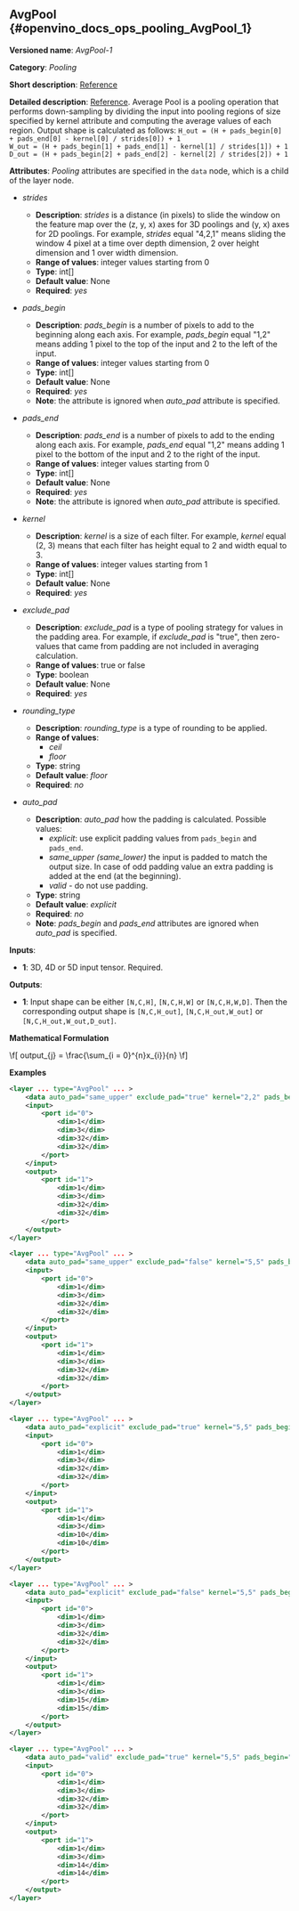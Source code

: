 ## AvgPool<a name="AvgPool"></a> {#openvino_docs_ops_pooling_AvgPool_1}

**Versioned name**: *AvgPool-1*

**Category**: *Pooling*

**Short description**: [Reference](http://caffe.berkeleyvision.org/tutorial/layers/pooling.html)

**Detailed description**: [Reference](http://cs231n.github.io/convolutional-networks/#pool). Average Pool is a pooling operation that performs down-sampling by dividing the input into pooling regions of size specified by kernel attribute and computing the average values of each region. Output shape is calculated as follows: 
        `H_out = (H + pads_begin[0] + pads_end[0] - kernel[0] / strides[0]) + 1`  
        `W_out = (H + pads_begin[1] + pads_end[1] - kernel[1] / strides[1]) + 1`  
        `D_out = (H + pads_begin[2] + pads_end[2] - kernel[2] / strides[2]) + 1`  
       

**Attributes**: *Pooling* attributes are specified in the `data` node, which is a child of the layer node.

* *strides*

  * **Description**: *strides* is a distance (in pixels) to slide the window on the feature map over the (z, y, x) axes for 3D poolings and (y, x) axes for 2D poolings. For example, *strides* equal "4,2,1" means sliding the window 4 pixel at a time over depth dimension, 2 over height dimension and 1 over width dimension.
  * **Range of values**: integer values starting from 0
  * **Type**: int[]
  * **Default value**: None
  * **Required**: *yes*

* *pads_begin*

  * **Description**: *pads_begin* is a number of pixels to add to the beginning along each axis. For example, *pads_begin* equal "1,2" means adding 1 pixel to the top of the input and 2 to the left of the input.
  * **Range of values**: integer values starting from 0
  * **Type**: int[]
  * **Default value**: None
  * **Required**: *yes*
  * **Note**: the attribute is ignored when *auto_pad* attribute is specified.

* *pads_end*

  * **Description**: *pads_end* is a number of pixels to add to the ending along each axis. For example, *pads_end* equal "1,2" means adding 1 pixel to the bottom of the input and 2 to the right of the input.
  * **Range of values**: integer values starting from 0
  * **Type**: int[]
  * **Default value**: None
  * **Required**: *yes*
  * **Note**: the attribute is ignored when *auto_pad* attribute is specified.

* *kernel*

  * **Description**: *kernel* is a size of each filter. For example, *kernel* equal (2, 3) means that each filter has height equal to 2 and width equal to 3.
  * **Range of values**: integer values starting from 1
  * **Type**: int[]
  * **Default value**: None
  * **Required**: *yes*
  
* *exclude_pad*

  * **Description**: *exclude_pad* is a type of pooling strategy for values in the padding area. For example, if *exclude_pad* is "true", then zero-values that came from padding are not included in averaging calculation.
  * **Range of values**: true or false 
  * **Type**: boolean
  * **Default value**: None
  * **Required**: *yes*

* *rounding_type*

  * **Description**: *rounding_type* is a type of rounding to be applied.
  * **Range of values**:
    * *ceil*
    * *floor*
  * **Type**: string
  * **Default value**: *floor*
  * **Required**: *no*

* *auto_pad*

  * **Description**: *auto_pad* how the padding is calculated. Possible values:
    * *explicit*: use explicit padding values from `pads_begin` and `pads_end`.
    * *same_upper (same_lower)* the input is padded to match the output size. In case of odd padding value an extra padding is added at the end (at the beginning).
    * *valid* - do not use padding.
  * **Type**: string
  * **Default value**: *explicit*
  * **Required**: *no*
  * **Note**: *pads_begin* and *pads_end* attributes are ignored when *auto_pad* is specified.

**Inputs**:

*   **1**: 3D, 4D or 5D input tensor. Required.

**Outputs**:
  * **1**: Input shape can be either `[N,C,H]`, `[N,C,H,W]` or `[N,C,H,W,D]`. Then the corresponding output shape is `[N,C,H_out]`, `[N,C,H_out,W_out]` or `[N,C,H_out,W_out,D_out]`.

**Mathematical Formulation**

\f[
output_{j} = \frac{\sum_{i = 0}^{n}x_{i}}{n}
\f]

**Examples**

```xml
<layer ... type="AvgPool" ... >
    <data auto_pad="same_upper" exclude_pad="true" kernel="2,2" pads_begin="0,0" pads_end="1,1" strides="2,2"/>
    <input> 
        <port id="0">
            <dim>1</dim>
            <dim>3</dim>
            <dim>32</dim>
            <dim>32</dim>
        </port>
    </input>
    <output>
        <port id="1">
            <dim>1</dim>
            <dim>3</dim>
            <dim>32</dim>
            <dim>32</dim>
        </port>
    </output>
</layer>

<layer ... type="AvgPool" ... >
    <data auto_pad="same_upper" exclude_pad="false" kernel="5,5" pads_begin="0,0" pads_end="1,1" strides="2,2"/>
    <input> 
        <port id="0">
            <dim>1</dim>
            <dim>3</dim>
            <dim>32</dim>
            <dim>32</dim>
        </port>
    </input>
    <output>
        <port id="1">
            <dim>1</dim>
            <dim>3</dim>
            <dim>32</dim>
            <dim>32</dim>
        </port>
    </output>
</layer>

<layer ... type="AvgPool" ... >
    <data auto_pad="explicit" exclude_pad="true" kernel="5,5" pads_begin="1,1" pads_end="1,1" strides="3,3"/>
    <input> 
        <port id="0">
            <dim>1</dim>
            <dim>3</dim>
            <dim>32</dim>
            <dim>32</dim>
        </port>
    </input>
    <output>
        <port id="1">
            <dim>1</dim>
            <dim>3</dim>
            <dim>10</dim>
            <dim>10</dim>
        </port>
    </output>
</layer>

<layer ... type="AvgPool" ... >
    <data auto_pad="explicit" exclude_pad="false" kernel="5,5" pads_begin="1,1" pads_end="1,1" strides="2,2"/>
    <input> 
        <port id="0">
            <dim>1</dim>
            <dim>3</dim>
            <dim>32</dim>
            <dim>32</dim>
        </port>
    </input>
    <output>
        <port id="1">
            <dim>1</dim>
            <dim>3</dim>
            <dim>15</dim>
            <dim>15</dim>
        </port>
    </output>
</layer>

<layer ... type="AvgPool" ... >
    <data auto_pad="valid" exclude_pad="true" kernel="5,5" pads_begin="1,1" pads_end="1,1" strides="2,2"/>
    <input> 
        <port id="0">
            <dim>1</dim>
            <dim>3</dim>
            <dim>32</dim>
            <dim>32</dim>
        </port>
    </input>
    <output>
        <port id="1">
            <dim>1</dim>
            <dim>3</dim>
            <dim>14</dim>
            <dim>14</dim>
        </port>
    </output>
</layer>
```